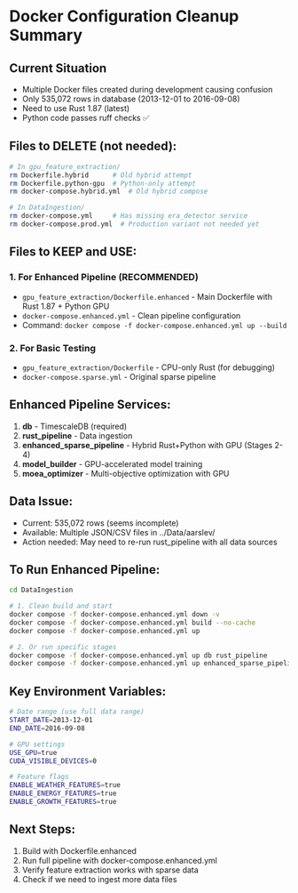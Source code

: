 # Docker Configuration Cleanup Summary

## Current Situation
- Multiple Docker files created during development causing confusion
- Only 535,072 rows in database (2013-12-01 to 2016-09-08)
- Need to use Rust 1.87 (latest)
- Python code passes ruff checks ✅

## Files to DELETE (not needed):
```bash
# In gpu_feature_extraction/
rm Dockerfile.hybrid      # Old hybrid attempt
rm Dockerfile.python-gpu  # Python-only attempt
rm docker-compose.hybrid.yml  # Old hybrid compose

# In DataIngestion/
rm docker-compose.yml     # Has missing era_detector service
rm docker-compose.prod.yml  # Production variant not needed yet
```

## Files to KEEP and USE:

### 1. **For Enhanced Pipeline (RECOMMENDED)**
- `gpu_feature_extraction/Dockerfile.enhanced` - Main Dockerfile with Rust 1.87 + Python GPU
- `docker-compose.enhanced.yml` - Clean pipeline configuration
- Command: `docker compose -f docker-compose.enhanced.yml up --build`

### 2. **For Basic Testing**
- `gpu_feature_extraction/Dockerfile` - CPU-only Rust (for debugging)
- `docker-compose.sparse.yml` - Original sparse pipeline

## Enhanced Pipeline Services:

1. **db** - TimescaleDB (required)
2. **rust_pipeline** - Data ingestion 
3. **enhanced_sparse_pipeline** - Hybrid Rust+Python with GPU (Stages 2-4)
4. **model_builder** - GPU-accelerated model training
5. **moea_optimizer** - Multi-objective optimization with GPU

## Data Issue:
- Current: 535,072 rows (seems incomplete)
- Available: Multiple JSON/CSV files in ../Data/aarslev/
- Action needed: May need to re-run rust_pipeline with all data sources

## To Run Enhanced Pipeline:

```bash
cd DataIngestion

# 1. Clean build and start
docker compose -f docker-compose.enhanced.yml down -v
docker compose -f docker-compose.enhanced.yml build --no-cache
docker compose -f docker-compose.enhanced.yml up

# 2. Or run specific stages
docker compose -f docker-compose.enhanced.yml up db rust_pipeline
docker compose -f docker-compose.enhanced.yml up enhanced_sparse_pipeline
```

## Key Environment Variables:
```bash
# Date range (use full data range)
START_DATE=2013-12-01
END_DATE=2016-09-08

# GPU settings
USE_GPU=true
CUDA_VISIBLE_DEVICES=0

# Feature flags
ENABLE_WEATHER_FEATURES=true
ENABLE_ENERGY_FEATURES=true
ENABLE_GROWTH_FEATURES=true
```

## Next Steps:
1. Build with Dockerfile.enhanced
2. Run full pipeline with docker-compose.enhanced.yml
3. Verify feature extraction works with sparse data
4. Check if we need to ingest more data files
